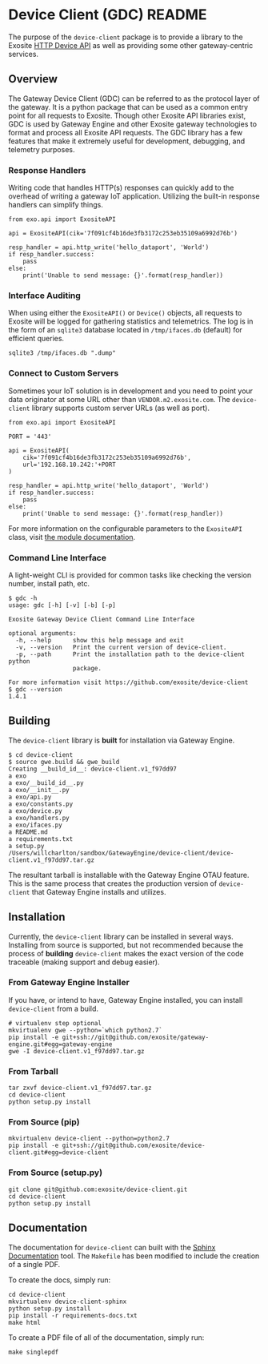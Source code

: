 # Device Client (GDC) README

The purpose of the `device-client` package is to provide a library to the Exosite [HTTP Device API](/http/) as well as providing some other gateway-centric services.

## Overview

The Gateway Device Client (GDC) can be referred to as the protocol layer of the gateway. It is a python package that can be used as a common entry point for all requests to Exosite. Though other Exosite API libraries exist, GDC is used by Gateway Engine and other Exosite gateway technologies to format and process all Exosite API requests. The GDC library has a few features that make it extremely useful for development, debugging, and telemetry purposes.

### Response Handlers

Writing code that handles HTTP(s) responses can quickly add to the overhead of writing a gateway IoT application. Utilizing the built-in response handlers can simplify things.

```
from exo.api import ExositeAPI

api = ExositeAPI(cik='7f091cf4b16de3fb3172c253eb35109a6992d76b')

resp_handler = api.http_write('hello_dataport', 'World')
if resp_handler.success:
    pass
else:
    print('Unable to send message: {}'.format(resp_handler))
```

### Interface Auditing

When using either the `ExositeAPI()` or `Device()` objects, all requests to Exosite will be logged for gathering statistics and telemetrics. The log is in the form of an `sqlite3` database located in `/tmp/ifaces.db` (default) for efficient queries.

```
sqlite3 /tmp/ifaces.db ".dump"
```

### Connect to Custom Servers

Sometimes your IoT solution is in development and you need to point your data originator at some URL other than `VENDOR.m2.exosite.com`. The `device-client` library supports custom server URLs (as well as port).

```
from exo.api import ExositeAPI

PORT = '443'

api = ExositeAPI(
    cik='7f091cf4b16de3fb3172c253eb35109a6992d76b',
    url='192.168.10.242:'+PORT
)

resp_handler = api.http_write('hello_dataport', 'World')
if resp_handler.success:
    pass
else:
    print('Unable to send message: {}'.format(resp_handler))
```

For more information on the configurable parameters to the `ExositeAPI` class, visit [the module documentation](https://gateway-engine.exosite.io/device-client/apidoc/modules.html).

### Command Line Interface

A light-weight CLI is provided for common tasks like checking the version number, install path, etc.

```
$ gdc -h
usage: gdc [-h] [-v] [-b] [-p]

Exosite Gateway Device Client Command Line Interface

optional arguments:
  -h, --help      show this help message and exit
  -v, --version   Print the current version of device-client.
  -p, --path      Print the installation path to the device-client python
                  package.

For more information visit https://github.com/exosite/device-client
$ gdc --version 
1.4.1
```

## Building

The `device-client` library is **built** for installation via Gateway Engine.

```
$ cd device-client
$ source gwe.build && gwe_build
Creating __build_id__: device-client.v1_f97dd97
a exo
a exo/__build_id__.py
a exo/__init__.py
a exo/api.py
a exo/constants.py
a exo/device.py
a exo/handlers.py
a exo/ifaces.py
a README.md
a requirements.txt
a setup.py
/Users/willcharlton/sandbox/GatewayEngine/device-client/device-client.v1_f97dd97.tar.gz
```

The resultant tarball is installable with the Gateway Engine OTAU feature. This is the same process that creates the production version of `device-client` that Gateway Engine installs and utilizes.

## Installation

Currently, the `device-client` library can be installed in several ways. Installing from source is supported, but not recommended because the process of **building** `device-client` makes the exact version of the code traceable (making support and debug easier).

### From Gateway Engine Installer

If you have, or intend to have, Gateway Engine installed, you can install `device-client` from a build.

```
# virtualenv step optional
mkvirtualenv gwe --python=`which python2.7`
pip install -e git+ssh://git@github.com/exosite/gateway-engine.git#egg=gateway-engine
gwe -I device-client.v1_f97dd97.tar.gz 
```

### From Tarball

```
tar zxvf device-client.v1_f97dd97.tar.gz
cd device-client
python setup.py install
```

### From Source (pip)

```
mkvirtualenv device-client --python=python2.7
pip install -e git+ssh://git@github.com/exosite/device-client.git#egg=device-client
```

### From Source (setup.py)

```
git clone git@github.com:exosite/device-client.git
cd device-client
python setup.py install
```


## Documentation

The documentation for `device-client` can built with the [Sphinx Documentation](http://www.sphinx-doc.org/) tool. The `Makefile` has been modified to include the creation of a single PDF.

To create the docs, simply run:

```
cd device-client
mkvirtualenv device-client-sphinx
python setup.py install
pip install -r requirements-docs.txt
make html
```

To create a PDF file of all of the documentation, simply run:

```
make singlepdf
```

